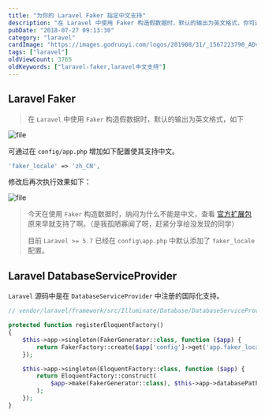 ```yaml
---
title: "为你的 Laravel Faker 指定中文支持"
description: "在 Laravel 中使用 Faker 构造假数据时，默认的输出为英文格式，你可通过简单的配置，让其支持中文输出"
pubDate: "2018-07-27 09:13:30"
category: "laravel"
cardImage: "https://images.godruoyi.com/logos/201908/31/_1567223790_ADv0UbdWE5.png"
tags: ["laravel"]
oldViewCount: 3765
oldKeywords: ["laravel-faker,laravel中文支持"]
---
```


## Laravel Faker

> 在 `Laravel` 中使用 `Faker` 构造假数据时，默认的输出为英文格式，如下

![file](https://images.godruoyi.com/posts/201908/31/_1567223760_pdSKfVH2DK.png)

可通过在 `config/app.php` 增加如下配置使其支持中文。

```php
'faker_locale' => 'zh_CN',
```

修改后再次执行效果如下：

![file](https://images.godruoyi.com/posts/201908/31/_1567223770_zCV5eHOy9L.png)

> 今天在使用 `Faker` 构造数据时，纳闷为什么不能是中文，查看 [官方扩展包](https://github.com/fzaninotto/Faker) 原来早就支持了啊。（是我孤陋寡闻了呀，赶紧分享给没发现的同学）
> 
> 目前 `Laravel >= 5.7` 已经在 `config\app.php` 中默认添加了 `faker_locale` 配置。


## Laravel DatabaseServiceProvider

`Laravel` 源码中是在 `DatabaseServiceProvider` 中注册的国际化支持。

```php
// vendor/laravel/framework/src/Illuminate/Database/DatabaseServiceProvider.php

protected function registerEloquentFactory()
{
    $this->app->singleton(FakerGenerator::class, function ($app) {
        return FakerFactory::create($app['config']->get('app.faker_locale', 'en_US'));
    });

    $this->app->singleton(EloquentFactory::class, function ($app) {
        return EloquentFactory::construct(
            $app->make(FakerGenerator::class), $this->app->databasePath('factories')
        );
    });
}
```
